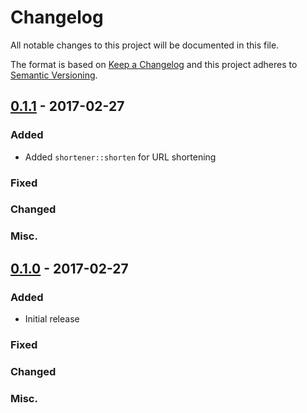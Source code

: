 # Changelog

All notable changes to this project will be documented in this file.

The format is based on [Keep a Changelog] and this project adheres to
[Semantic Versioning].

## [0.1.1] - 2017-02-27

### Added

- Added `shortener::shorten` for URL shortening

### Fixed

### Changed

### Misc.

## [0.1.0] - 2017-02-27

### Added

- Initial release

### Fixed

### Changed

### Misc.

[Keep a Changelog]: http://keepachangelog.com/en/1.0.0/
[Semantic Versioning]: http://semver.org/spec/v2.0.0.html

[0.1.1]: https://github.com/whats-this/owo.rs/compare/e6f7114...e42c7d8
[0.1.0]: https://github.com/whats-this/owo.rs/commit/e6f7114
